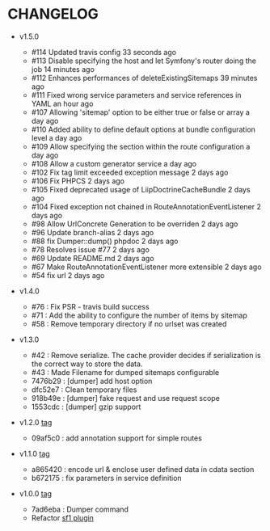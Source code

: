 # CHANGELOG

* v1.5.0
  * #114 Updated travis config 33 seconds ago
  * #113 Disable specifying the host and let Symfony's router doing the job 14 minutes ago
  * #112 Enhances performances of deleteExistingSitemaps 39 minutes ago
  * #111 Fixed wrong service parameters and service references in YAML an hour ago
  * #107 Allowing 'sitemap' option to be either true or false or array a day ago
  * #110 Added ability to define default options at bundle configuration level a day ago
  * #109 Allow specifying the section within the route configuration a day ago
  * #108 Allow a custom generator service a day ago
  * #102 Fix tag limit exceeded exception message 2 days ago
  * #106 Fix PHPCS 2 days ago
  * #105 Fixed deprecated usage of LiipDoctrineCacheBundle 2 days ago
  * #104 Fixed exception not chained in RouteAnnotationEventListener 2 days ago
  * #98 Allow UrlConcrete Generation to be overriden 2 days ago
  * #96 Update branch-alias 2 days ago
  * #88 fix Dumper::dump() phpdoc 2 days ago
  * #78 Resolves issue #77 2 days ago
  * #69 Update README.md 2 days ago
  * #67 Make RouteAnnotationEventListener more extensible 2 days ago
  * #54 fix url 2 days ago

* v1.4.0
  * #76 : Fix PSR - travis build success
  * #71 : Add the ability to configure the number of items by sitemap
  * #58 : Remove temporary directory if no urlset was created

* v1.3.0
  * #42 : Remove serialize. The cache provider decides if serialization is the correct way to store the data.
  * #43 : Made Filename for dumped sitemaps configurable
  * 7476b29 : [dumper] add host option
  * dfc52e7 : Clean temporary files
  * 918b49e : [dumper] fake request and use request scope
  * 1553cdc : [dumper] gzip support

* v1.2.0 [tag](https://github.com/prestaconcept/PrestaSitemapBundle/commits/v1.2.0)
  * 09af5c0 : add annotation support for simple routes

* v1.1.0 [tag](https://github.com/prestaconcept/PrestaSitemapBundle/commits/v1.1.0)
  * a865420 : encode url & enclose user defined data in cdata section
  * b672175 : fix parameters in service definition

* v1.0.0 [tag](https://github.com/prestaconcept/PrestaSitemapBundle/commits/v1.0.0)
  * 7ad6eba : Dumper command 
  * Refactor [sf1 plugin]([http://www.symfony-project.org/plugins/prestaSitemapPlugin)
